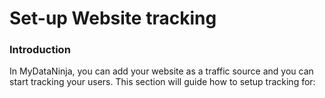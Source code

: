 # Set-up Website tracking

### Introduction

In MyDataNinja, you can add your website as a traffic source and you can start tracking your users.
This section will guide how to setup tracking for:
